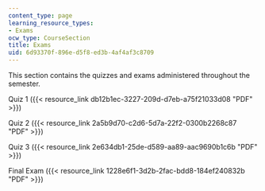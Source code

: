 ```yaml
---
content_type: page
learning_resource_types:
- Exams
ocw_type: CourseSection
title: Exams
uid: 6d93370f-896e-d5f8-ed3b-4af4af3c8709
---
```


This section contains the quizzes and exams administered throughout the semester.

Quiz 1 ({{< resource_link db12b1ec-3227-209d-d7eb-a75f21033d08 "PDF" >}})

Quiz 2 ({{< resource_link 2a5b9d70-c2d6-5d7a-22f2-0300b2268c87 "PDF" >}})

Quiz 3 ({{< resource_link 2e634db1-25de-d589-aa89-aac9690b1c6b "PDF" >}})

Final Exam ({{< resource_link 1228e6f1-3d2b-2fac-bdd8-184ef240832b "PDF" >}})